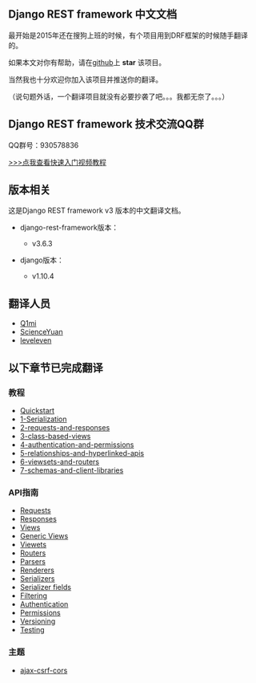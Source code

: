 ## Django REST framework 中文文档

最开始是2015年还在搜狗上班的时候，有个项目用到DRF框架的时候随手翻译的。

如果本文对你有帮助，请在[github](https://github.com/Q1mi/Django-REST-framework-documentation/tree/master/)上 **star** 该项目。

当然我也十分欢迎你加入该项目并推送你的翻译。

（说句题外话，一个翻译项目就没有必要抄袭了吧。。。我都无奈了。。。）

## Django REST framework 技术交流QQ群

QQ群号：930578836

[>>>点我查看快速入门视频教程](http://edu.51cto.com/sd/8bbb1)

## 版本相关

这是Django REST framework v3 版本的中文翻译文档。

* django-rest-framework版本：

    - v3.6.3

* django版本：

    - v1.10.4

## 翻译人员

* [Q1mi](https://github.com/Q1mi)
* [ScienceYuan](https://github.com/ScienceYuan)
* [leveleven](https://github.com/leveleven)

## 以下章节已完成翻译

### 教程

* [Quickstart](/Django-REST-framework-documentation/tutorial/quickstart_zh/)
* [1-Serialization](/Django-REST-framework-documentation/tutorial/1-serialization_zh/)
* [2-requests-and-responses](/Django-REST-framework-documentation/tutorial/2-requests-and-responses_zh/)
* [3-class-based-views](/Django-REST-framework-documentation/tutorial/3-class-based-views_zh/)
* [4-authentication-and-permissions](/Django-REST-framework-documentation/tutorial/4-authentication-and-permissions_zh/)
* [5-relationships-and-hyperlinked-apis](/Django-REST-framework-documentation/tutorial/5-relationships-and-hyperlinked-apis_zh/)
* [6-viewsets-and-routers](/Django-REST-framework-documentation/tutorial/6-viewsets-and-routers_zh/)
* [7-schemas-and-client-libraries](/Django-REST-framework-documentation/tutorial/7-schemas-and-client-libraries_zh/)

### API指南

* [Requests](/Django-REST-framework-documentation/api-guide/requests_zh/)
* [Responses](/Django-REST-framework-documentation/api-guide/responses_zh/)
* [Views](/Django-REST-framework-documentation/api-guide/views_zh/)
* [Generic Views](/Django-REST-framework-documentation/api-guide/generic-views_zh/)
* [Viewets](/Django-REST-framework-documentation/api-guide/viewsets_zh/)
* [Routers](/Django-REST-framework-documentation/api-guide/routers_zh/)
* [Parsers](/Django-REST-framework-documentation/api-guide/parsers_zh/)
* [Renderers](/Django-REST-framework-documentation/api-guide/renderers_zh/)
* [Serializers](/Django-REST-framework-documentation/api-guide/serializers_zh/)
* [Serializer fields](/Django-REST-framework-documentation/api-guide/fields_zh/)
* [Filtering](/Django-REST-framework-documentation/api-guide/filtering_zh/)
* [Authentication](/Django-REST-framework-documentation/api-guide/authentication_zh/)
* [Permissions](/Django-REST-framework-documentation/api-guide/permissions_zh/)
* [Versioning](/Django-REST-framework-documentation/api-guide/versioning_zh/)
* [Testing](/Django-REST-framework-documentation/api-guide/testing_zh/)

### 主题

* [ajax-csrf-cors](/Django-REST-framework-documentation/topics/ajax-csrf-cors_zh/)


